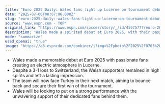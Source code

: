 ```yaml
---
title: "Euro 2025 Daily: Wales fans light up Lucerne on tournament debut"
date: "2025-07-06T00:07:06.000Z"
slug: "euro-2025-daily:-wales-fans-light-up-lucerne-on-tournament-debut"
source: "www.espn.com - TOP"
original_link: "https://www.espn.com/soccer/story/_/id/45675777/euro-2025-daily-wales-fans-light-lucerne-tournament-bow"
description: "Wales made a spirited debut at Euro 2025, with their passionate fans creating an electric atmosphere in Lucerne despite a 3-1 loss to Switzerland. The Welsh supporters remained in high spirits and left a lasting impression, as the team now prepares to face Turkey in their next match. With the unwavering support of their dedicated fans, Wales will be aiming to bounce back and secure their first win of the tournament against Turkey."
mode: "summarize"
used_openai: "true"
image: "https://a3.espncdn.com/combiner/i?img=%2Fphoto%2F2025%2F0705%2Fr1515235_1296x729_16%2D9.jpg"
---
```


- Wales made a memorable debut at Euro 2025 with passionate fans creating an electric atmosphere in Lucerne.
- Despite a 3-1 loss to Switzerland, the Welsh supporters remained in high spirits and left a lasting impression.
- The team will now face Turkey in their next match, aiming to bounce back and secure their first win of the tournament.
- Wales will be looking to put on a strong performance with the unwavering support of their dedicated fans behind them.